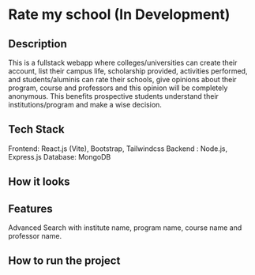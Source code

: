 # Rate my school (In Development)

## Description

This is a fullstack webapp where colleges/universities can create their account, list their campus life, scholarship provided, activities performed, and students/aluminis can rate their schools, give opinions about their program, course and professors and this opinion will be completely anonymous. This benefits prospective students understand their institutions/program and make a wise decision.

## Tech Stack

Frontend: React.js (Vite), Bootstrap, Tailwindcss
Backend : Node.js, Express.js
Database: MongoDB

## How it looks

## Features

Advanced Search with institute name, program name, course name and professor name.

## How to run the project
